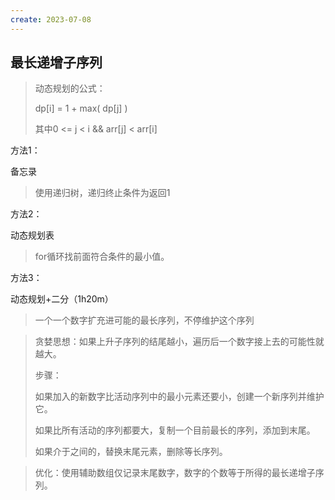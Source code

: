 ```yaml
---
create: 2023-07-08
---
```

## 最长递增子序列

> 动态规划的公式：
>
> dp[i] = 1 + max( dp[j] )
>
> 其中0 <= j < i  && arr[j] < arr[i]

方法1：

备忘录

> 使用递归树，递归终止条件为返回1

方法2：

动态规划表

> for循环找前面符合条件的最小值。

方法3：

动态规划+二分（1h20m）

> 一个一个数字扩充进可能的最长序列，不停维护这个序列

> 贪婪思想：如果上升子序列的结尾越小，遍历后一个数字接上去的可能性就越大。
>
> 步骤：
>
> 如果加入的新数字比活动序列中的最小元素还要小，创建一个新序列并维护它。
>
> 如果比所有活动的序列都要大，复制一个目前最长的序列，添加到末尾。
>
> 如果介于之间的，替换末尾元素，删除等长序列。

> 优化：使用辅助数组仅记录末尾数字，数字的个数等于所得的最长递增子序列。